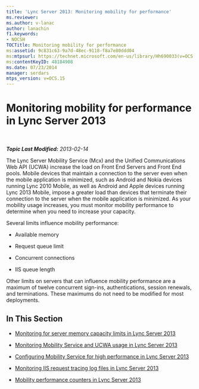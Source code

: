 ```yaml
---
title: 'Lync Server 2013: Monitoring mobility for performance'
ms.reviewer: 
ms.author: v-lanac
author: lanachin
f1.keywords:
- NOCSH
TOCTitle: Monitoring mobility for performance
ms:assetid: 9c831c63-9a7d-48ec-9118-f8a7e80ddd04
ms:mtpsurl: https://technet.microsoft.com/en-us/library/Hh690033(v=OCS.15)
ms:contentKeyID: 48184908
ms.date: 07/23/2014
manager: serdars
mtps_version: v=OCS.15
---
```


<div data-xmlns="http://www.w3.org/1999/xhtml">

<div class="topic" data-xmlns="http://www.w3.org/1999/xhtml" data-msxsl="urn:schemas-microsoft-com:xslt" data-cs="https://msdn.microsoft.com/">

<div data-asp="https://msdn2.microsoft.com/asp">

# Monitoring mobility for performance in Lync Server 2013

</div>

<div id="mainSection">

<div id="mainBody">

<span> </span>

_**Topic Last Modified:** 2013-02-14_

The Lync Server Mobility Service (Mcx) and the Unified Communications Web API (UCWA) increase the load on Front End Servers and Front End pools. Mobile devices that maintain a connection to the server even when the mobile application is minimized, such as Android and Nokia devices running Lync 2010 Mobile, as well as Android and Apple devices running Lync 2013 Mobile, impose a greater load than devices that terminate their connection to the server when the mobile application is minimized. As your mobility usage increases, you must monitor mobility performance to determine when you need to increase your capacity.

Several limits influence mobility performance:

  - Available memory

  - Request queue limit

  - Concurrent connections

  - IIS queue length

Other limits on servers that can influence mobility performance are a maximum of twelve concurrent sign-ins, authentications, session renewals, and terminations. These maximums do not need to be modified for most deployments.

<div>

## In This Section

  - [Monitoring for server memory capacity limits in Lync Server 2013](lync-server-2013-monitoring-for-server-memory-capacity-limits.md)

  - [Monitoring Mobility Service and UCWA usage in Lync Server 2013](lync-server-2013-monitoring-mobility-service-and-ucwa-usage.md)

  - [Configuring Mobility Service for high performance in Lync Server 2013](lync-server-2013-configuring-mobility-service-for-high-performance.md)

  - [Monitoring IIS request tracing log files in Lync Server 2013](lync-server-2013-monitoring-iis-request-tracing-log-files.md)

  - [Mobility performance counters in Lync Server 2013](lync-server-2013-mobility-performance-counters.md)

</div>

</div>

<span> </span>

</div>

</div>

</div>

